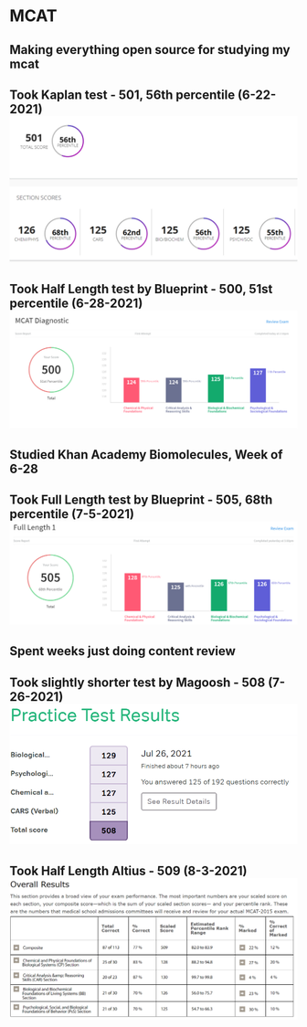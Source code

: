 # MCAT
Making everything open source for studying my mcat
 ---   
Took Kaplan test - 501, 56th percentile (6-22-2021)
![KaplanFreeTestScore](KaplanFreeTestScore.png)
 ---
Took Half Length test by Blueprint - 500, 51st percentile (6-28-2021)
![BlueprintHalfTestScore](./Blueprint_FirstThreeWeeks/BlueprintHalfTestScore.png)
 ---
Studied Khan Academy Biomolecules, Week of 6-28
 ---
Took Full Length test by Blueprint - 505, 68th percentile (7-5-2021)
![BlueprintHalfTestScore](./Blueprint_FirstThreeWeeks/BlueprintFullTestScore.png)
 ---
Spent weeks just doing content review
 ---
Took slightly shorter test by Magoosh - 508 (7-26-2021)
![MagooshTest1](./Magoosh/ShortenedPracticeExam.png)
---
Took Half Length Altius - 509 (8-3-2021)
![MagooshTest1](./Altius/HalfLengthScore.png)
---